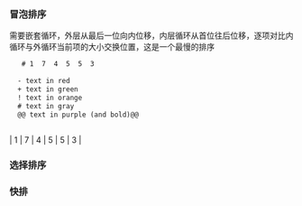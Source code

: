 ### 冒泡排序
  需要嵌套循环，外层从最后一位向内位移，内层循环从首位往后位移，逐项对比内循环与外循环当前项的大小交换位置，这是一个最慢的排序

```diff
   # 1  7  4  5  5  3  
  
  - text in red
  + text in green
  ! text in orange
  # text in gray
  @@ text in purple (and bold)@@
  
```
| 1 | 7 | 4 | 5 | 5 | 3 |


### 选择排序

### 快排
